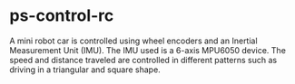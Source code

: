 # ps-control-rc
A mini robot car is controlled using wheel encoders and an Inertial Measurement Unit (IMU). The IMU used is a 6-axis MPU6050 device. The speed and distance traveled are controlled in different patterns such as driving in a triangular and square shape.
